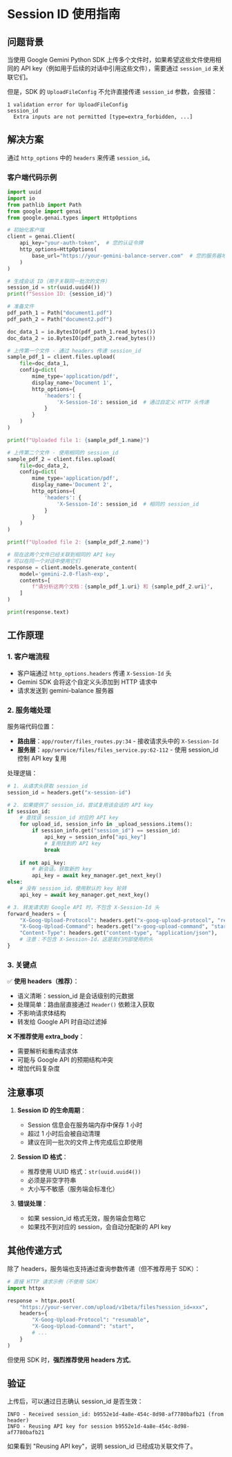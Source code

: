 # Session ID 使用指南

## 问题背景

当使用 Google Gemini Python SDK 上传多个文件时，如果希望这些文件使用相同的 API key（例如用于后续的对话中引用这些文件），需要通过 `session_id` 来关联它们。

但是，SDK 的 `UploadFileConfig` 不允许直接传递 `session_id` 参数，会报错：

```
1 validation error for UploadFileConfig
session_id
  Extra inputs are not permitted [type=extra_forbidden, ...]
```

## 解决方案

通过 `http_options` 中的 `headers` 来传递 `session_id`。

### 客户端代码示例

```python
import uuid
import io
from pathlib import Path
from google import genai
from google.genai.types import HttpOptions

# 初始化客户端
client = genai.Client(
    api_key="your-auth-token",  # 您的认证令牌
    http_options=HttpOptions(
        base_url="https://your-gemini-balance-server.com"  # 您的服务器地址
    )
)

# 生成会话 ID（用于关联同一批次的文件）
session_id = str(uuid.uuid4())
print(f"Session ID: {session_id}")

# 准备文件
pdf_path_1 = Path("document1.pdf")
pdf_path_2 = Path("document2.pdf")

doc_data_1 = io.BytesIO(pdf_path_1.read_bytes())
doc_data_2 = io.BytesIO(pdf_path_2.read_bytes())

# 上传第一个文件 - 通过 headers 传递 session_id
sample_pdf_1 = client.files.upload(
    file=doc_data_1,
    config=dict(
        mime_type='application/pdf',
        display_name='Document 1',
        http_options={
            'headers': {
                'X-Session-Id': session_id  # 通过自定义 HTTP 头传递
            }
        }
    )
)

print(f"Uploaded file 1: {sample_pdf_1.name}")

# 上传第二个文件 - 使用相同的 session_id
sample_pdf_2 = client.files.upload(
    file=doc_data_2,
    config=dict(
        mime_type='application/pdf',
        display_name='Document 2',
        http_options={
            'headers': {
                'X-Session-Id': session_id  # 相同的 session_id
            }
        }
    )
)

print(f"Uploaded file 2: {sample_pdf_2.name}")

# 现在这两个文件已经关联到相同的 API key
# 可以在同一个对话中使用它们
response = client.models.generate_content(
    model='gemini-2.0-flash-exp',
    contents=[
        f"请分析这两个文档：{sample_pdf_1.uri} 和 {sample_pdf_2.uri}",
    ]
)

print(response.text)
```

## 工作原理

### 1. 客户端流程

- 客户端通过 `http_options.headers` 传递 `X-Session-Id` 头
- Gemini SDK 会将这个自定义头添加到 HTTP 请求中
- 请求发送到 gemini-balance 服务器

### 2. 服务端处理

服务端代码位置：
- **路由层**：`app/router/files_routes.py:34` - 接收请求头中的 `X-Session-Id`
- **服务层**：`app/service/files/files_service.py:62-112` - 使用 session_id 控制 API key 复用

处理逻辑：

```python
# 1. 从请求头获取 session_id
session_id = headers.get("x-session-id")

# 2. 如果提供了 session_id，尝试复用该会话的 API key
if session_id:
    # 查找该 session_id 对应的 API key
    for upload_id, session_info in _upload_sessions.items():
        if session_info.get("session_id") == session_id:
            api_key = session_info["api_key"]
            # 复用找到的 API key
            break
    
    if not api_key:
        # 新会话，获取新的 key
        api_key = await key_manager.get_next_key()
else:
    # 没有 session_id，使用默认的 key 轮转
    api_key = await key_manager.get_next_key()

# 3. 转发请求到 Google API 时，不包含 X-Session-Id 头
forward_headers = {
    "X-Goog-Upload-Protocol": headers.get("x-goog-upload-protocol", "resumable"),
    "X-Goog-Upload-Command": headers.get("x-goog-upload-command", "start"),
    "Content-Type": headers.get("content-type", "application/json"),
    # 注意：不包含 X-Session-Id，这是我们内部使用的头
}
```

### 3. 关键点

✅ **使用 headers（推荐）**：
- 语义清晰：session_id 是会话级别的元数据
- 处理简单：路由层直接通过 `Header()` 依赖注入获取
- 不影响请求体结构
- 转发给 Google API 时自动过滤掉

❌ **不推荐使用 extra_body**：
- 需要解析和重构请求体
- 可能与 Google API 的预期结构冲突
- 增加代码复杂度

## 注意事项

1. **Session ID 的生命周期**：
   - Session 信息会在服务端内存中保存 1 小时
   - 超过 1 小时后会被自动清理
   - 建议在同一批次的文件上传完成后立即使用

2. **Session ID 格式**：
   - 推荐使用 UUID 格式：`str(uuid.uuid4())`
   - 必须是非空字符串
   - 大小写不敏感（服务端会标准化）

3. **错误处理**：
   - 如果 session_id 格式无效，服务端会忽略它
   - 如果找不到对应的 session，会自动分配新的 API key

## 其他传递方式

除了 headers，服务端也支持通过查询参数传递（但不推荐用于 SDK）：

```python
# 直接 HTTP 请求示例（不使用 SDK）
import httpx

response = httpx.post(
    "https://your-server.com/upload/v1beta/files?session_id=xxx",
    headers={
        "X-Goog-Upload-Protocol": "resumable",
        "X-Goog-Upload-Command": "start",
        # ...
    }
)
```

但使用 SDK 时，**强烈推荐使用 headers 方式**。

## 验证

上传后，可以通过日志确认 session_id 是否生效：

```
INFO - Received session_id: b9552e1d-4a8e-454c-8d98-af7780bafb21 (from header)
INFO - Reusing API key for session b9552e1d-4a8e-454c-8d98-af7780bafb21
```

如果看到 "Reusing API key"，说明 session_id 已经成功关联文件了。

